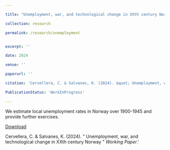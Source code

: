 ```yaml
---

title: "Unemployment, war, and technological change in XXth century Norway"

collection: research

permalink: /research/unemployment


excerpt: ''

date: 2024

venue: ''

paperurl: ''

citation: 'Cervellera, C. & Salvanes, K. (2024). &quot; Unemployment, war, and technological change in XXth century Norway &quot; <i>Working Paper</i>.'

PublicationStatus: 'WorkInProgress'

---
```

We estimate local unemployment rates in Norway over 1900-1945 and provide further exercises.

[Download]()

Cervellera, C. & Salvanes, K. (2024). &quot; Unemployment, war, and technological change in XXth century Norway &quot; <i>Working Paper</i>.'
